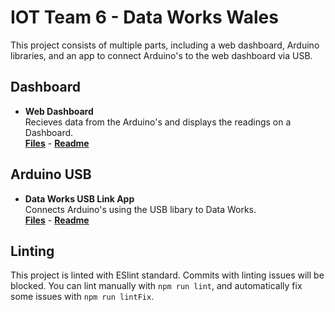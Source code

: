 # IOT Team 6 - Data Works Wales

This project consists of multiple parts, including a web dashboard, Arduino libraries, and an app to connect Arduino's to the web dashboard via USB.

## Dashboard
* **Web Dashboard**  
  Recieves data from the Arduino's and displays the readings on a Dashboard.  
  [**Files**](./Dashboard) - [**Readme**](./Dashboard/README.md)

## Arduino USB
* **Data Works USB Link App**  
  Connects Arduino's using the USB libary to Data Works.  
  [**Files**](./Arduino/USB/App) - [**Readme**](./Arduino/USB/App/README.md)

## Linting

This project is linted with ESlint standard. Commits with linting issues will be blocked. You can lint manually with `npm run lint`, and automatically fix some issues with `npm run lintFix`.